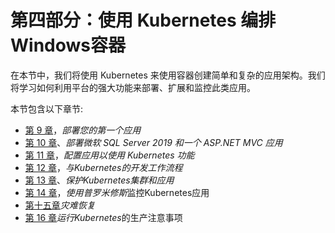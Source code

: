 # 第四部分：使用 Kubernetes 编排Windows容器

在本节中，我们将使用 Kubernetes 来使用容器创建简单和复杂的应用架构。我们将学习如何利用平台的强大功能来部署、扩展和监控此类应用。

本节包含以下章节:

*   [第 9 章](09.html)，*部署您的第一个应用*
*   [第 10 章](10.html)、*部署微软 SQL Server 2019 和一个 ASP.NET MVC 应用*
*   [第 11 章](11.html)，*配置应用以使用 Kubernetes 功能*
*   [第 12 章](12.html)，*与Kubernetes的开发工作流程*
*   [第 13 章](13.html)、*保护Kubernetes集群和应用*
*   [第 14 章](14.html)，*使用普罗米修斯*监控Kubernetes应用
*   [第十五章](15.html)*灾难恢复*
*   [第 16 章](16.html)*运行Kubernetes*的生产注意事项
